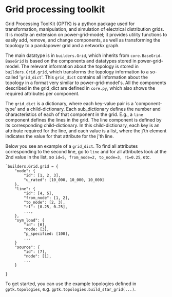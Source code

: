 # Grid processing toolkit
Grid Processing ToolKit (GPTK) is a python package used for transformation, manipulation, and simulation of electrical distribution grids. It is mostly an extension on power-grid-model; it provides utility functions to easily add, remove, and change components, as well as transforming the topology to a pandapower grid and a networkx graph. 

The main datatype is in `builders.Grid`, which inherits from `core.BaseGrid`. `BaseGrid` is based on the components and datatypes stored in power-grid-model. The relevant information about the topology is stored in `builders.Grid.grid`, which transforms the topology information to a so-called '`grid_dict`'. This `grid_dict` contains all information about the topology in a format very similar to power-grid-model's. All the components described in the grid_dict are defined in `core.py`, which also shows the required attributes per component.

The `grid_dict` is a dictionary, where each key-value pair is a 'component-type' and a child-dictionary. Each sub_dictionary defines the number and characteristics of each of that component in the grid. E.g., a `line` component defines the lines in the grid. The line component is defined by its corresponding child-dictionary. In this child-dictionary, each key is an attribute required for the line, and each value is a list, where the j'th element indicates the value for that attribute for the j'th line. 

Below you see an example of a `grid_dict`. To find all attributes corresponding to the second line, go to `line` and for all attributes look at the 2nd value in the list, so `id=5, from_node=2, to_node=3, r1=0.25`, etc.
```
`builders.Grid.grid = {
    "node": {
        "id": [1, 2, 3],
        "u_rated": [10_000, 10_000, 10_000]
    },
    "line": {
        "id": [4, 5],
        "from_node": [1, 2],
        "to_node": [2, 3],
        "r1": [0.25, 0.25],
        ...,
    },
    "sym_load": {
        "id": [6],
        "node: [3],
        "p_specified: [100],
        ...
    }
    "source": {
        "id": [7],
        "node": [1],
        ...
    }

}
```



To get started, you can use the example topologies defined in `gptk.topologies`, e.g. `gptk.topologies.build_star_grid(...)`.